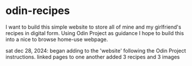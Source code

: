 # odin-recipes
I want to build this simple website to store all of mine and my girlfriend's recipes in digital form. Using Odin Project as guidance I hope to build this into a nice to browse home-use webpage.

sat dec 28, 2024:
began adding to the 'website' following the Odin Project instructions.
linked pages to one another
added 3 recipes and 3 images